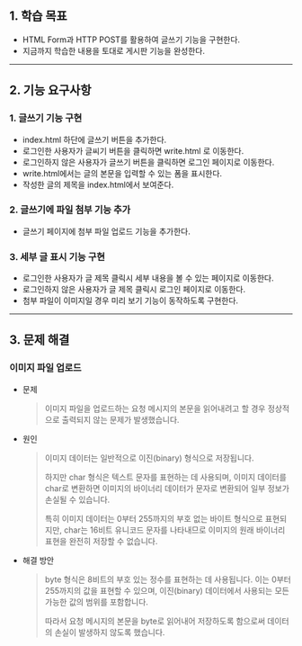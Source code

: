 ## 1. 학습 목표

- HTML Form과 HTTP POST를 활용하여 글쓰기 기능을 구현한다.
- 지금까지 학습한 내용을 토대로 게시판 기능을 완성한다.

---

## 2. 기능 요구사항

### 1. 글쓰기 기능 구현

- index.html 하단에 글쓰기 버튼을 추가한다.
- 로그인한 사용자가 글씨기 버튼을 클릭하면 write.html 로 이동한다.
- 로그인하지 않은 사용자가 글쓰기 버튼을 클릭하면 로그인 페이지로 이동한다.
- write.html에서는 글의 본문을 입력할 수 있는 폼을 표시한다.
- 작성한 글의 제목을 index.html에서 보여준다.

### 2. 글쓰기에 파일 첨부 기능 추가

- 글쓰기 페이지에 첨부 파일 업로드 기능을 추가한다.

### 3. 세부 글 표시 기능 구현

- 로그인한 사용자가 글 제목 클릭시 세부 내용을 볼 수 있는 페이지로 이동한다.
- 로그인하지 않은 사용자가 글 제목 클릭시 로그인 페이지로 이동한다.
- 첨부 파일이 이미지일 경우 미리 보기 기능이 동작하도록 구현한다.

---

## 3. 문제 해결

### 이미지 파일 업로드

- 문제
  > 이미지 파일을 업로드하는 요청 메시지의 본문을 읽어내려고 할 경우 정상적으로 출력되지 않는 문제가 발생했습니다.

- 원인
  > 이미지 데이터는 일반적으로 이진(binary) 형식으로 저장됩니다.
  > 
  > 하지만 char 형식은 텍스트 문자를 표현하는 데 사용되며, 이미지 데이터를 char로 변환하면 이미지의 바이너리 데이터가 문자로 변환되어 일부 정보가 손실될 수 있습니다.
  > 
  > 특히 이미지 데이터는 0부터 255까지의 부호 없는 바이트 형식으로 표현되지만, char는 16비트 유니코드 문자를 나타내므로 이미지의 원래 바이너리 표현을 완전히 저장할 수 없습니다.

- 해결 방안
  > byte 형식은 8비트의 부호 있는 정수를 표현하는 데 사용됩니다.
  > 이는 0부터 255까지의 값을 표현할 수 있으며, 이진(binary) 데이터에서 사용되는 모든 가능한 값의 범위를 포함합니다.
  > 
  > 따라서 요청 메시지의 본문을 byte로 읽어내어 저장하도록 함으로써 데이터의 손실이 발생하지 않도록 했습니다.
